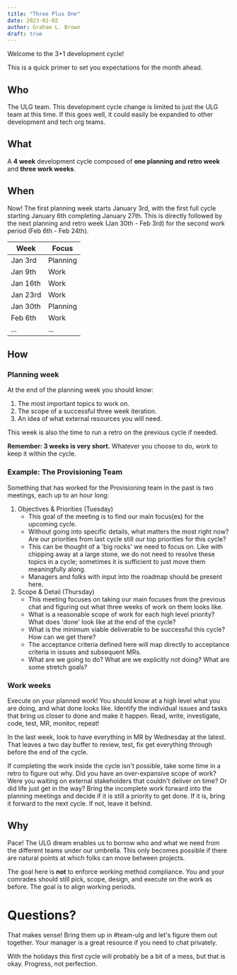 ```yaml
---
title: "Three Plus One"
date: 2023-01-02
author: Graham L. Brown
draft: true
---
```


Welcome to the 3+1 development cycle!

This is a quick primer to set you expectations for the month ahead.

## Who

The ULG team. This development cycle change is limited to just the ULG team at this time. If this goes well, it could easily be expanded to other development and tech org teams.

## What

A **4 week** development cycle composed of **one planning and retro week** and **three work weeks**. 

## When

Now! The first planning week starts January 3rd, with the first full cycle starting January 6th completing January 27th. This is directly followed by the next planning and retro week (Jan 30th - Feb 3rd) for the second work period (Feb 6th - Feb 24th).

| Week | Focus |
------ | ----- |
| Jan 3rd | Planning |
| Jan 9th | Work |
| Jan 16th | Work |
| Jan 23rd | Work | 
| Jan 30th | Planning |
| Feb 6th | Work |
| ... | ... |

## How

### Planning week

At the end of the planning week you should know:
 1. The most important topics to work on.
 2. The scope of a successful three week iteration.
 3. An idea of what external resources you will need.

This week is also the time to run a retro on the previous cycle if needed.

**Remember: 3 weeks is very short.** Whatever you choose to do, work to keep it within the cycle.

### Example: The Provisioning Team

Something that has worked for the Provisioning team in the past is two meetings, each up to an hour long:

 1. Objectives & Priorities (Tuesday)
    - This goal of the meeting is to find our main focus(es) for the upcoming cycle. 
    - Without going into specific details, what matters the most right now? Are our priorities from last cycle still our top priorities for this cycle?
    - This can be thought of a 'big rocks' we need to focus on. Like with chipping away at a large stone, we do not need to resolve these topics in a cycle; sometimes it is sufficient to just move them meaningfully along.
    - Managers and folks with input into the roadmap should be present here.
 2. Scope & Detail (Thursday)
    - This meeting focuses on taking our main focuses from the previous chat and figuring out what three weeks of work on them looks like.
    - What is a reasonable scope of work for each high level priority? What does 'done' look like at the end of the cycle?
    - What is the minimum viable deliverable to be successful this cycle? How can we get there?
    - The acceptance criteria defined here will map directly to acceptance criteria in issues and subsequent MRs.
    - What are we going to do? What are we explicitly not doing? What are some stretch goals?

### Work weeks

Execute on your planned work! You should know at a high level what you are doing, and what done looks like. Identify the individual issues and tasks that bring us closer to done and make it happen. Read, write, investigate, code, test, MR, monitor, repeat!

In the last week, look to have everything in MR by Wednesday at the latest. That leaves a two day buffer to review, test, fix get everything through before the end of the cycle. 

If completing the work inside the cycle isn't possible, take some time in a retro to figure out why. Did you have an over-expansive scope of work? Were you waiting on external stakeholders that couldn't deliver on time? Or did life just get in the way? Bring the incomplete work forward into the planning meetings and decide if it is still a priority to get done. If it is, bring it forward to the next cycle. If not, leave it behind.

## Why

Pace! The ULG dream enables us to borrow who and what we need from the different teams under our umbrella. This only becomes possible if there are natural points at which folks can move between projects.

The goal here is **not** to enforce working method compliance. You and your comrades should still pick, scope, design, and execute on the work as before. The goal is to align working periods.

# Questions?

That makes sense! Bring them up in #team-ulg and let's figure them out together. Your manager is a great resource if you need to chat privately. 

With the holidays this first cycle will probably be a bit of a mess, but that is okay. Progress, not perfection.
